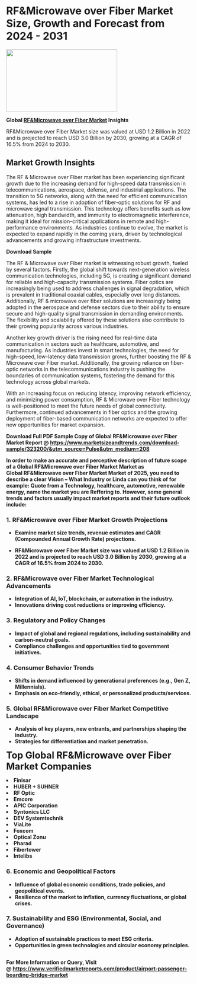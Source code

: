 <H1>RF&Microwave over Fiber Market Size, Growth and Forecast from 2024 - 2031</H1><img class="aligncenter size-medium wp-image-584254" src="https://thirdeyenews.in/wp-content/uploads/2024/09/Global-Market-Research-300x168.jpeg" alt="" width="300" height="168" /><p><strong>Global&nbsp;<a href="https://www.marketsizeandtrends.com/download-sample/323200/&amp;utm_source=Pulse&amp;utm_medium=208">RF&Microwave over Fiber Market</a> Insights</strong></p><p>RF&Microwave over Fiber Market size was valued at USD 1.2 Billion in 2022 and is projected to reach USD 3.0 Billion by 2030, growing at a CAGR of 16.5% from 2024 to 2030.</p><p><h2>Market Growth Insights</h2> <p>The RF & Microwave over Fiber market has been experiencing significant growth due to the increasing demand for high-speed data transmission in telecommunications, aerospace, defense, and industrial applications. The transition to 5G networks, along with the need for efficient communication systems, has led to a rise in adoption of fiber-optic solutions for RF and microwave signal transmission. This technology offers benefits such as low attenuation, high bandwidth, and immunity to electromagnetic interference, making it ideal for mission-critical applications in remote and high-performance environments. As industries continue to evolve, the market is expected to expand rapidly in the coming years, driven by technological advancements and growing infrastructure investments.</p> <p><strong>Download Sample</strong></p> <p>The RF & Microwave over Fiber market is witnessing robust growth, fueled by several factors. Firstly, the global shift towards next-generation wireless communication technologies, including 5G, is creating a significant demand for reliable and high-capacity transmission systems. Fiber optics are increasingly being used to address challenges in signal degradation, which is prevalent in traditional coaxial cables, especially over long distances. Additionally, RF & microwave over fiber solutions are increasingly being adopted in the aerospace and defense sectors due to their ability to ensure secure and high-quality signal transmission in demanding environments. The flexibility and scalability offered by these solutions also contribute to their growing popularity across various industries.</p> <p>Another key growth driver is the rising need for real-time data communication in sectors such as healthcare, automotive, and manufacturing. As industries invest in smart technologies, the need for high-speed, low-latency data transmission grows, further boosting the RF & Microwave over Fiber market. Additionally, the growing reliance on fiber-optic networks in the telecommunications industry is pushing the boundaries of communication systems, fostering the demand for this technology across global markets.</p> <p>With an increasing focus on reducing latency, improving network efficiency, and minimizing power consumption, RF & Microwave over Fiber technology is well-positioned to meet the future needs of global connectivity. Furthermore, continued advancements in fiber optics and the growing deployment of fiber-based communication networks are expected to offer new opportunities for market expansion.</p> <p><strong></p><p><span class=""><strong>Download Full PDF Sample Copy of Global RF&Microwave over Fiber Market Report</strong> @ <a href="https://www.marketsizeandtrends.com/download-sample/323200/&amp;utm_source=Pulse&amp;utm_medium=208" target="_blank">https://www.marketsizeandtrends.com/download-sample/323200/&amp;utm_source=Pulse&amp;utm_medium=208</a></span></p><p>In order to make an accurate and perceptive description of future scope of a Global&nbsp;RF&Microwave over Fiber Market Market as Global&nbsp;RF&Microwave over Fiber Market Market of 2025, you need to describe a clear Vision &ndash; What Industry or Linda can you think of for example: Quote from a Technology, healthcare, automotive, renewable energy, name the market you are Reffering to. However, some general trends and factors usually impact market reports and their future outlook include:</p><h3>1.&nbsp;<strong>RF&Microwave over Fiber Market Growth Projections</strong></h3><ul><li>Examine market size trends, revenue estimates and CAGR (Compounded Annual Growth Rate) projections.</li><li><p>RF&Microwave over Fiber Market size was valued at USD 1.2 Billion in 2022 and is projected to reach USD 3.0 Billion by 2030, growing at a CAGR of 16.5% from 2024 to 2030.</p></li></ul><h3>2.&nbsp;<strong>RF&Microwave over Fiber Market Technological Advancements</strong></h3><ul><li>Integration of AI, IoT, blockchain, or automation in the industry.</li><li>Innovations driving cost reductions or improving efficiency.</li></ul><h3>3.&nbsp;<strong>Regulatory and Policy Changes</strong></h3><ul><li>Impact of global and regional regulations, including sustainability and carbon-neutral goals.</li><li>Compliance challenges and opportunities tied to government initiatives.</li></ul><h3>4.&nbsp;<strong>Consumer Behavior Trends</strong></h3><ul><li>Shifts in demand influenced by generational preferences (e.g., Gen Z, Millennials).</li><li>Emphasis on eco-friendly, ethical, or personalized products/services.</li></ul><h3>5.&nbsp;<strong>Global RF&Microwave over Fiber Market Competitive Landscape</strong></h3><ul><li>Analysis of key players, new entrants, and partnerships shaping the industry.</li><li>Strategies for differentiation and market penetration.</li></ul><p data-pm-slice="1 1 []"><span style="color: inherit; font-family: inherit; font-size: 25px;">Top Global RF&Microwave over Fiber Market Companies</span></p><div class="" data-test-id=""><p><li>Finisar</li><li> HUBER + SUHNER</li><li> RF Optic</li><li> Emcore</li><li> APIC Corporation</li><li> Syntonics LLC</li><li> DEV Systemtechnik</li><li> ViaLite</li><li> Foxcom</li><li> Optical Zonu</li><li> Pharad</li><li> Fibertower</li><li> Intelibs</li></p></div><h3>6.&nbsp;<strong>Economic and Geopolitical Factors</strong></h3><ul><li>Influence of global economic conditions, trade policies, and geopolitical events.</li><li>Resilience of the market to inflation, currency fluctuations, or global crises.</li></ul><h3>7.&nbsp;<strong>Sustainability and ESG (Environmental, Social, and Governance)</strong></h3><ul><li>Adoption of sustainable practices to meet ESG criteria.</li><li>Opportunities in green technologies and circular economy principles.</li></ul><h2><strong style="font-size: 14px;">For More Information or Query, Visit @&nbsp;</strong><a style="background-color: #ffffff; font-size: 14px;" href="https://www.marketsizeandtrends.com/report/rf-microwave-over-fiber-market/" target="_blank">https://www.verifiedmarketreports.com/product/airport-passenger-boarding-bridge-market</a></h2>
